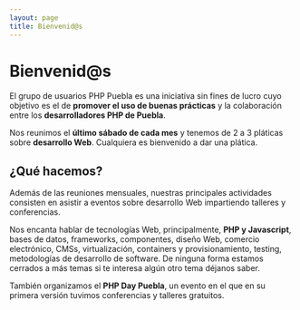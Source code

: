 ```yaml
---
layout: page
title: Bienvenid@s
---
```

# Bienvenid@s

El grupo de usuarios PHP Puebla es una iniciativa sin fines de
lucro cuyo objetivo es el de **promover el uso de buenas
prácticas** y la colaboración entre los **desarrolladores PHP
de Puebla**.

Nos reunimos el **último sábado de cada mes** y tenemos de 2 a
3 pláticas sobre **desarrollo Web**. Cualquiera es bienvenido a
dar una plática.

## ¿Qué hacemos?

Además de las reuniones mensuales, nuestras principales actividades
consisten en asistir a eventos sobre desarrollo Web impartiendo
talleres y conferencias.

Nos encanta hablar de tecnologías Web, principalmente, **PHP
y Javascript**, bases de datos, frameworks, componentes,
diseño Web, comercio electrónico, CMSs, virtualización, containers y
provisionamiento, testing, metodologías de desarrollo de software.
De ninguna forma estamos cerrados a más temas si te interesa algún
otro tema déjanos saber.

También organizamos el **PHP Day Puebla**, un evento en
el que en su primera versión tuvimos conferencias y talleres
gratuitos.
